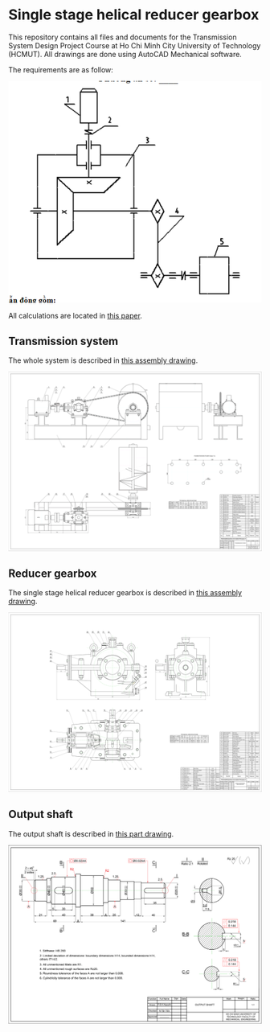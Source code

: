 # Single stage helical reducer gearbox
This repository contains all files and documents for the Transmission System Design Project Course at Ho Chi Minh City University of Technology (HCMUT). All drawings are done using AutoCAD Mechanical software.

The requirements are as follow:

<img src="pics/requirements.png">

All calculations are located in [this paper](Paper.docx).

## Transmission system
The whole system is described in [this assembly drawing](System-Model.pdf).

<img src="pics/system.png">

## Reducer gearbox
The single stage helical reducer gearbox is described in [this assembly drawing](Reducer-Model.pdf).

<img src="pics/reducer.png">

## Output shaft
The output shaft is described in [this part drawing](Output_Shaft-Model.pdf).

<img src="pics/shaft.png">
